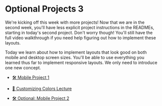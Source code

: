 # Optional Projects 3

We're kicking off this week with more projects! Now that we are in the second week, you'll have less
explicit project instructions in the READMEs, starting in today's second project. Don't worry
though! You'll still have the full video walkthrough if you need help figuring out how to implement
these layouts.

Today we learn about how to implement layouts that look good on both mobile and desktop screen sizes. You'll be able to use everything you learned thus far to implement responsive layouts. We only need to introduce one new concept.

- [🛠️ Mobile Project 1](./mobile_project_1/)

- [🎥 Customizing Colors Lecture](https://vimeo.com/732799055)

- [🛠️ Optional: Mobile Project 2](./mobile_project_2/)
